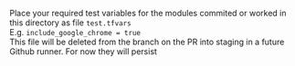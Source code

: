 Place your required test variables for the modules commited or worked in this directory as file `test.tfvars`\
E.g.
`include_google_chrome = true` \
This file will be deleted from the branch on the PR into staging in a future Github runner. For now they will persist
